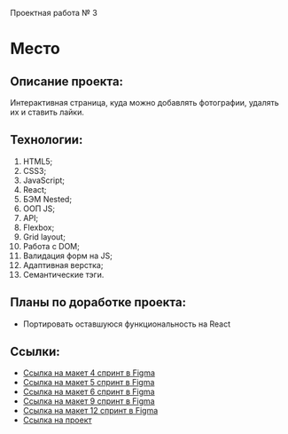 Проектная работа № 3
# Место

## Описание проекта:
Интерактивная страница, куда можно добавлять фотографии, удалять их и ставить лайки.
## Технологии:
1. HTML5;
2. CSS3;
3. JavaScript;
4. React;
5. БЭМ Nested;
6. ООП JS;
7. API;
8. Flexbox;
9. Grid layout;
10. Работа с DOM;
11. Валидация форм на JS;
12. Адаптивная верстка;
13. Семантические тэги.
## Планы по доработке проекта:
- Портировать оставшуюся функциональность на React
## Ссылки:
* [Ссылка на макет 4 спринт в Figma](https://www.figma.com/file/AJlNiRkANk4KLBYfCQ3H5x/JavaScript.-Sprint-4?t=TRIKOiG8frPu6IPE-1)
* [Ссылка на макет 5 спринт в Figma](https://www.figma.com/file/EZJqgRoqXP6lV4O5xzHj3U/JavaScript.-Sprint-5?node-id=50160%3A460&t=8nU1GbhytpSWFVY4-1)
* [Ссылка на макет 6 спринт в Figma](https://www.figma.com/file/3rmeBseVO5pCEbT6jxCKS7/JavaScript.-Sprint-6?node-id=0%3A1&t=H7dbvq2ttG9QAsOj-1)
* [Ссылка на макет 9 спринт в Figma](https://www.figma.com/file/W3hogSJPYglnrJPRwqhX0x/JavaScript.-Sprint-9?node-id=0%3A1&t=e09IDxk6M35G81vp-1)
* [Ссылка на макет 12 спринт в Figma](https://www.figma.com/file/NZGB9mcdeYuAs23QHN4O7D/JavaScript.-Sprint-12?type=design&node-id=0%3A1&t=eR8qpnIifqXLucgA-1)
* [Ссылка на проект](https://skillstack.github.io/react-mesto-auth/)
